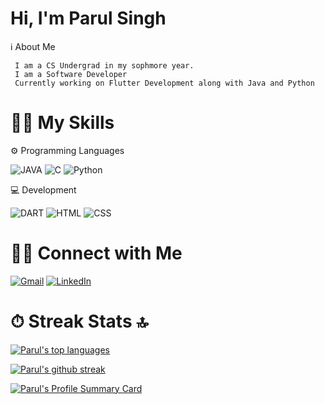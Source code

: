 # Hi, I'm Parul Singh

   ℹ️ About Me
    
     I am a CS Undergrad in my sophmore year.
     I am a Software Developer 
     Currently working on Flutter Development along with Java and Python
    

# 🤹🏻 My Skills
 
 ⚙️ Programming Languages

 ![JAVA](https://img.shields.io/badge/Java-ED8B00?style=for-the-badge&logo=java&logoColor=white)
 ![C](https://img.shields.io/badge/C-00599C?style=for-the-badge&logo=c&logoColor=white)
 ![Python](https://img.shields.io/badge/Python-FFD43B?style=for-the-badge&logo=python&logoColor=blue)
 

💻 Development 
 
 ![DART](https://img.shields.io/badge/Dart-0175C2?style=for-the-badge&logo=dart&logoColor=white)
 ![HTML](https://img.shields.io/badge/HTML5-E34F26?style=for-the-badge&logo=html5&logoColor=white)
 ![CSS](https://img.shields.io/badge/CSS3-1572B6?style=for-the-badge&logo=css3&logoColor=white)

# 🤝🏻 Connect with Me
[![Gmail](https://img.shields.io/badge/Gmail-D14836?style=for-the-badge&logo=gmail&logoColor=white)](singhparul.1204@gmail.com) 
[![LinkedIn](https://img.shields.io/badge/LinkedIn-0077B5?style=for-the-badge&logo=linkedin&logoColor=white)](https://www.linkedin.com/in/parul-singh-5207b9228/)


# ⏱ Streak Stats 🔝

[![Parul's top languages](https://github-readme-stats.vercel.app/api/top-langs/?username=CodeWithParul&theme=blue-green)](https://github.com/CodeWithParul/github-readme-stats)


[![Parul's github streak](https://github-readme-streak-stats.herokuapp.com/?user=CodeWithParul&theme=blue-green)](https://github.com/CodeWithParul/github-readme-streak-stats)


[![Parul's Profile Summary Card](https://github-profile-summary-cards.vercel.app/api/cards/profile-details?username=CodeWithParul&theme=vue)](https://github.com/CodeWithParul/github-profile-summary-cards)
